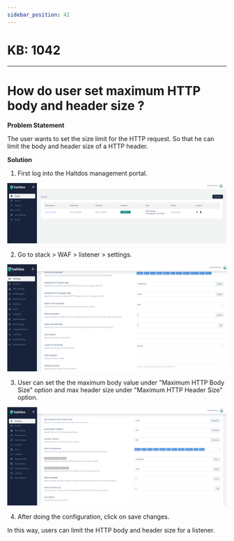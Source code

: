 ```yaml
---
sidebar_position: 42
---
```


# KB: 1042
-----------

# How do user set maximum HTTP body and header size ?

**Problem Statement**

The user wants to set the size limit for the HTTP request. So that he can limit the body and header size of a HTTP header.

**Solution**

1. First log into the Haltdos management portal.

![kb-1042](/img/waf/v6/kb/d1.png)

2. Go to stack > WAF > listener > settings.

![kb-1042](/img/waf/v6/kb/k1.png)

3. User can set the the maximum body value under "Maximum HTTP Body Size" option and max header size under "Maximum HTTP Header Size" option.

![kb-1042](/img/waf/v6/kb/k2.png)

4. After doing the configuration, click on save changes.

In this way, users can limit the HTTP body and header size for a listener.
